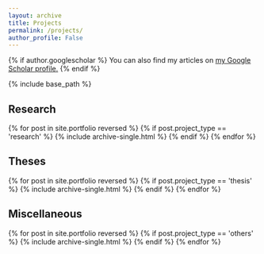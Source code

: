 ```yaml
---
layout: archive
title: Projects
permalink: /projects/
author_profile: False
---
```

{% if author.googlescholar %}
  You can also find my articles on <u><a href="{{author.googlescholar}}">my Google Scholar profile</a>.</u>
{% endif %}

{% include base_path %}

<h2>Research</h2>
{% for post in site.portfolio reversed %}
  {% if post.project_type == 'research' %}
      {% include archive-single.html %}
  {% endif %}
{% endfor %}

<h2>Theses</h2>
{% for post in site.portfolio reversed %}
  {% if post.project_type == 'thesis' %}
      {% include archive-single.html %}
  {% endif %}
{% endfor %}

<h2>Miscellaneous</h2>
{% for post in site.portfolio reversed %}
  {% if post.project_type == 'others' %}
      {% include archive-single.html %}
  {% endif %}
{% endfor %}
